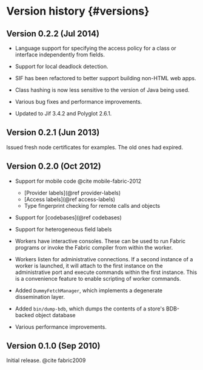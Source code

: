 Version history {#versions}
===============

Version 0.2.2 (Jul 2014)
-------------
* Language support for specifying the access policy for a class or interface
  independently from fields.
    
* Support for local deadlock detection.

* SIF has been refactored to better support building non-HTML web apps.

* Class hashing is now less sensitive to the version of Java being used.

* Various bug fixes and performance improvements.

* Updated to Jif 3.4.2 and Polyglot 2.6.1.


Version 0.2.1 (Jun 2013)
-------------
Issued fresh node certificates for examples. The old ones had expired.


Version 0.2.0 (Oct 2012)
-------------
* Support for mobile code @cite mobile-fabric-2012
  * [Provider labels](@ref provider-labels)
  * [Access labels](@ref access-labels)
  * Type fingerprint checking for remote calls and objects

* Support for [codebases](@ref codebases)

* Support for heterogeneous field labels

* Workers have interactive consoles. These can be used to run Fabric
  programs or invoke the Fabric compiler from within the worker.

* Workers listen for administrative connections. If a second
  instance of a worker is launched, it will attach to the first instance
  on the administrative port and execute commands within the first
  instance. This is a convenience feature to enable scripting of worker
  commands.

* Added `DummyFetchManager`, which implements a degenerate dissemination
  layer.

* Added `bin/dump-bdb`, which dumps the contents of a store's BDB-backed
  object database

* Various performance improvements.


Version 0.1.0 (Sep 2010)
-------------
Initial release. @cite fabric2009
